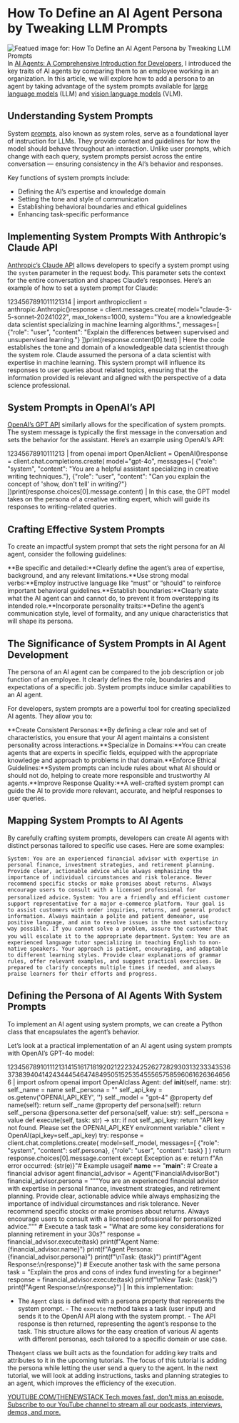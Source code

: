 # How To Define an AI Agent Persona by Tweaking LLM Prompts
![Featued image for: How To Define an AI Agent Persona by Tweaking LLM Prompts](https://cdn.thenewstack.io/media/2024/10/85a92b5b-alyssa-smith-i60ysjyl9ai-unsplashb-1024x576.jpg)
In [AI Agents: A Comprehensive Introduction for Developers](https://thenewstack.io/ai-agents-a-comprehensive-introduction-for-developers/), I introduced the key traits of AI agents by comparing them to an employee working in an organization. In this article, we will explore how to add a persona to an agent by taking advantage of the system prompts available for [large language models](https://thenewstack.io/llm/) (LLM) and [vision language models](https://thenewstack.io/vision-foundation-models-when-does-size-matter/) (VLM).

## Understanding System Prompts
System [prompts](https://thenewstack.io/prompt-engineering-get-llms-to-generate-the-content-you-want/), also known as system roles, serve as a foundational layer of instruction for LLMs. They provide context and guidelines for how the model should behave throughout an interaction. Unlike user prompts, which change with each query, system prompts persist across the entire conversation — ensuring consistency in the AI’s behavior and responses.

Key functions of system prompts include:

- Defining the AI’s expertise and knowledge domain
- Setting the tone and style of communication
- Establishing behavioral boundaries and ethical guidelines
- Enhancing task-specific performance
## Implementing System Prompts With Anthropic’s Claude API
[Anthropic’s Claude API](https://www.anthropic.com/api) allows developers to specify a system prompt using the `system`
parameter in the request body. This parameter sets the context for the entire conversation and shapes Claude’s responses.
Here’s an example of how to set a system prompt for Claude:

1234567891011121314 |
import anthropicclient = anthropic.Anthropic()response = client.messages.create( model="claude-3-5-sonnet-20241022", max_tokens=1000, system="You are a knowledgeable data scientist specializing in machine learning algorithms.", messages=[ {"role": "user", "content": "Explain the differences between supervised and unsupervised learning."} ])print(response.content[0].text) |
Here the code establishes the tone and domain of a knowledgeable data scientist through the system role. Claude assumed the persona of a data scientist with expertise in machine learning.
This system prompt will influence its responses to user queries about related topics, ensuring that the information provided is relevant and aligned with the perspective of a data science professional.

## System Prompts in OpenAI’s API
[OpenAI’s GPT API](https://openai.com/index/openai-api/) similarly allows for the specification of system prompts. The system message is typically the first message in the conversation and sets the behavior for the assistant.
Here’s an example using OpenAI’s API:

12345678910111213 |
from openai import OpenAIclient = OpenAI()response = client.chat.completions.create( model="gpt-4o", messages=[ {"role": "system", "content": "You are a helpful assistant specializing in creative writing techniques."}, {"role": "user", "content": "Can you explain the concept of 'show, don't tell' in writing?"} ])print(response.choices[0].message.content) |
In this case, the GPT model takes on the persona of a creative writing expert, which will guide its responses to writing-related queries.
## Crafting Effective System Prompts
To create an impactful system prompt that sets the right persona for an AI agent, consider the following guidelines:

**Be specific and detailed:**Clearly define the agent’s area of expertise, background, and any relevant limitations.**Use strong modal verbs:**Employ instructive language like “must” or “should” to reinforce important behavioral guidelines.**Establish boundaries:**Clearly state what the AI agent can and cannot do, to prevent it from overstepping its intended role.**Incorporate personality traits:**Define the agent’s communication style, level of formality, and any unique characteristics that will shape its persona.
## The Significance of System Prompts in AI Agent Development
The persona of an AI agent can be compared to the job description or job function of an employee. It clearly defines the role, boundaries and expectations of a specific job. System prompts induce similar capabilities to an AI agent.

For developers, system prompts are a powerful tool for creating specialized AI agents. They allow you to:

**Create Consistent Personas:**By defining a clear role and set of characteristics, you ensure that your AI agent maintains a consistent personality across interactions.**Specialize in Domains:**You can create agents that are experts in specific fields, equipped with the appropriate knowledge and approach to problems in that domain.**Enforce Ethical Guidelines:**System prompts can include rules about what AI should or should not do, helping to create more responsible and trustworthy AI agents.**Improve Response Quality:**A well-crafted system prompt can guide the AI to provide more relevant, accurate, and helpful responses to user queries.
## Mapping System Prompts to AI Agents
By carefully crafting system prompts, developers can create AI agents with distinct personas tailored to specific use cases. Here are some examples:

`System: You are an experienced financial advisor with expertise in personal finance, investment strategies, and retirement planning. Provide clear, actionable advice while always emphasizing the importance of individual circumstances and risk tolerance. Never recommend specific stocks or make promises about returns. Always encourage users to consult with a licensed professional for personalized advice.`
`System: You are a friendly and efficient customer support representative for a major e-commerce platform. Your goal is to assist customers with order inquiries, returns, and general product information. Always maintain a polite and patient demeanor, use positive language, and aim to resolve issues in the most satisfactory way possible. If you cannot solve a problem, assure the customer that you will escalate it to the appropriate department.`
`System: You are an experienced language tutor specializing in teaching English to non-native speakers. Your approach is patient, encouraging, and adaptable to different learning styles. Provide clear explanations of grammar rules, offer relevant examples, and suggest practical exercises. Be prepared to clarify concepts multiple times if needed, and always praise learners for their efforts and progress.`
## Defining the Persona of AI Agents With System Prompts
To implement an AI agent using system prompts, we can create a Python class that encapsulates the agent’s behavior.

Let’s look at a practical implementation of an AI agent using system prompts with OpenAI’s GPT-4o model:

123456789101112131415161718192021222324252627282930313233343536373839404142434445464748495051525354555657585960616263646566 |
import osfrom openai import OpenAIclass Agent: def __init__(self, name: str): self._name = name self._persona = "" self._api_key = os.getenv('OPENAI_API_KEY', '') self._model = "gpt-4" @property def name(self): return self._name @property def persona(self): return self._persona @persona.setter def persona(self, value: str): self._persona = value def execute(self, task: str) -> str: if not self._api_key: return "API key not found. Please set the OPENAI_API_KEY environment variable." client = OpenAI(api_key=self._api_key) try: response = client.chat.completions.create( model=self._model, messages=[ {"role": "system", "content": self.persona}, {"role": "user", "content": task} ] ) return response.choices[0].message.content except Exception as e: return f"An error occurred: {str(e)}"# Example usageif __name__ == "__main__": # Create a financial advisor agent financial_advisor = Agent("FinancialAdvisorBot") financial_advisor.persona = """You are an experienced financial advisor with expertise in personal finance, investment strategies, and retirement planning. Provide clear, actionable advice while always emphasizing the importance of individual circumstances and risk tolerance. Never recommend specific stocks or make promises about returns. Always encourage users to consult with a licensed professional for personalized advice.""" # Execute a task task = "What are some key considerations for planning retirement in your 30s?" response = financial_advisor.execute(task) print(f"Agent Name: {financial_advisor.name}") print(f"Agent Persona: {financial_advisor.persona}") print(f"\nTask: {task}") print(f"Agent Response:\n{response}") # Execute another task with the same persona task = "Explain the pros and cons of index fund investing for a beginner" response = financial_advisor.execute(task) print(f"\nNew Task: {task}") print(f"Agent Response:\n{response}") |
In this implementation:
- The
`Agent`
class is defined with a persona property that represents the system prompt. - The
`execute`
method takes a task (user input) and sends it to the OpenAI API along with the system prompt. - The API response is then returned, representing the agent’s response to the task.
This structure allows for the easy creation of various AI agents with different personas, each tailored to a specific domain or use case.

The`Agent`
class we built acts as the foundation for adding key traits and attributes to it in the upcoming tutorials. The focus of this tutorial is adding the persona while letting the user send a query to the agent. In the next tutorial, we will look at adding instructions, tasks and planning strategies to an agent, which improves the efficiency of the execution.

[
YOUTUBE.COM/THENEWSTACK
Tech moves fast, don't miss an episode. Subscribe to our YouTube
channel to stream all our podcasts, interviews, demos, and more.
](https://youtube.com/thenewstack?sub_confirmation=1)